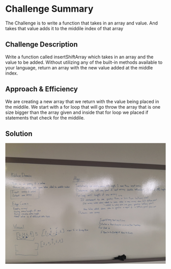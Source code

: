 # Challenge Summary
<!-- Short summary or background information -->
The Challenge is to write a function that takes in an array and value. And takes that value adds it to the middile index of that array

## Challenge Description
<!-- Description of the challenge -->
Write a function called insertShiftArray which takes in an array and the value to be added. Without utilizing
any of the built-in methods available to your language, return an array with the new value added at the middle index.

## Approach & Efficiency
<!-- What approach did you take? Why? What is the Big O space/time for this approach? -->
We are creating a new array that we return with the value being placed in the  middile. We start with a for loop that will go throw the array that is one size bigger than the array given and inside that for loop we placed if statements that check for the middile.
## Solution
<!-- Embedded whiteboard image -->
![screenshot](/assets/IMG_20190612_113103.jpg)
